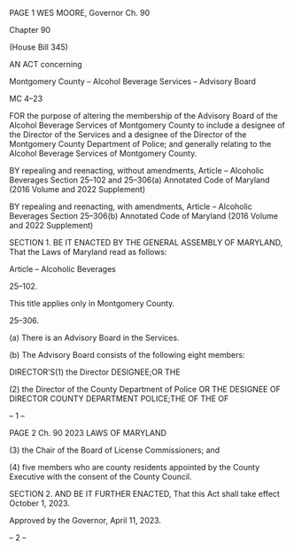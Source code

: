 PAGE 1
WES MOORE, Governor Ch. 90

Chapter 90

(House Bill 345)

AN ACT concerning

Montgomery County – Alcohol Beverage Services – Advisory Board

MC 4–23

FOR the purpose of altering the membership of the Advisory Board of the Alcohol Beverage
Services of Montgomery County to include a designee of the Director of the Services
and a designee of the Director of the Montgomery County Department of Police; and
generally relating to the Alcohol Beverage Services of Montgomery County.

BY repealing and reenacting, without amendments,
Article – Alcoholic Beverages
Section 25–102 and 25–306(a)
Annotated Code of Maryland
(2016 Volume and 2022 Supplement)

BY repealing and reenacting, with amendments,
Article – Alcoholic Beverages
Section 25–306(b)
Annotated Code of Maryland
(2016 Volume and 2022 Supplement)

SECTION 1. BE IT ENACTED BY THE GENERAL ASSEMBLY OF MARYLAND,
That the Laws of Maryland read as follows:

Article – Alcoholic Beverages

25–102.

This title applies only in Montgomery County.

25–306.

(a) There is an Advisory Board in the Services.

(b) The Advisory Board consists of the following eight members:

DIRECTOR’S(1) the Director DESIGNEE;OR THE

(2) the Director of the County Department of Police OR THE DESIGNEE OF
DIRECTOR COUNTY DEPARTMENT POLICE;THE OF THE OF

– 1 –

PAGE 2
Ch. 90 2023 LAWS OF MARYLAND

(3) the Chair of the Board of License Commissioners; and

(4) five members who are county residents appointed by the County
Executive with the consent of the County Council.

SECTION 2. AND BE IT FURTHER ENACTED, That this Act shall take effect
October 1, 2023.

Approved by the Governor, April 11, 2023.

– 2 –